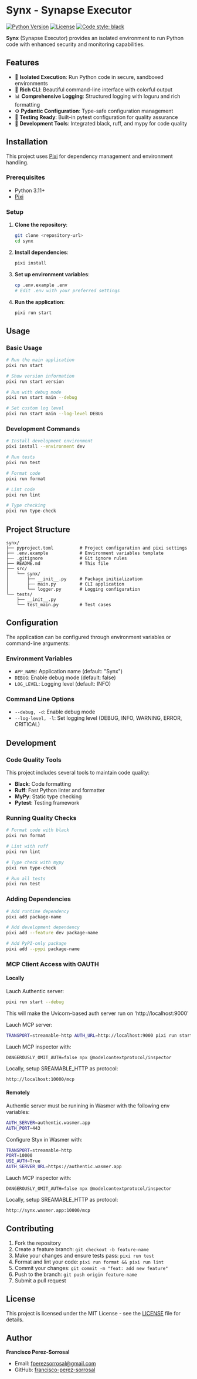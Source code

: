 # Synx - Synapse Executor

[![Python Version](https://img.shields.io/badge/python-3.11+-blue.svg)](https://python.org)
[![License](https://img.shields.io/badge/license-MIT-green.svg)](LICENSE)
[![Code style: black](https://img.shields.io/badge/code%20style-black-000000.svg)](https://github.com/psf/black)

**Synx** (Synapse Executor) provides an isolated environment to run Python code with enhanced security and monitoring capabilities.

## Features

- 🚀 **Isolated Execution**: Run Python code in secure, sandboxed environments
- 🎨 **Rich CLI**: Beautiful command-line interface with colorful output
- 📊 **Comprehensive Logging**: Structured logging with loguru and rich formatting
- ⚙️ **Pydantic Configuration**: Type-safe configuration management
- 🧪 **Testing Ready**: Built-in pytest configuration for quality assurance
- 🔧 **Development Tools**: Integrated black, ruff, and mypy for code quality

## Installation

This project uses [Pixi](https://pixi.sh/) for dependency management and environment handling.

### Prerequisites

- Python 3.11+
- [Pixi](https://pixi.sh/install)

### Setup

1. **Clone the repository**:
   ```bash
   git clone <repository-url>
   cd synx
   ```

2. **Install dependencies**:
   ```bash
   pixi install
   ```

3. **Set up environment variables**:
   ```bash
   cp .env.example .env
   # Edit .env with your preferred settings
   ```

4. **Run the application**:
   ```bash
   pixi run start
   ```

## Usage

### Basic Usage

```bash
# Run the main application
pixi run start

# Show version information
pixi run start version

# Run with debug mode
pixi run start main --debug

# Set custom log level
pixi run start main --log-level DEBUG
```

### Development Commands

```bash
# Install development environment
pixi install --environment dev

# Run tests
pixi run test

# Format code
pixi run format

# Lint code
pixi run lint

# Type checking
pixi run type-check
```

## Project Structure

```
synx/
├── pyproject.toml          # Project configuration and pixi settings
├── .env.example            # Environment variables template
├── .gitignore              # Git ignore rules
├── README.md               # This file
├── src/
│   └── synx/
│       ├── __init__.py     # Package initialization
│       ├── main.py         # CLI application
│       └── logger.py       # Logging configuration
└── tests/
    ├── __init__.py
    └── test_main.py        # Test cases
```

## Configuration

The application can be configured through environment variables or command-line arguments:

### Environment Variables

- `APP_NAME`: Application name (default: "Synx")
- `DEBUG`: Enable debug mode (default: false)
- `LOG_LEVEL`: Logging level (default: INFO)

### Command Line Options

- `--debug, -d`: Enable debug mode
- `--log-level, -l`: Set logging level (DEBUG, INFO, WARNING, ERROR, CRITICAL)

## Development

### Code Quality Tools

This project includes several tools to maintain code quality:

- **Black**: Code formatting
- **Ruff**: Fast Python linter and formatter
- **MyPy**: Static type checking
- **Pytest**: Testing framework

### Running Quality Checks

```bash
# Format code with black
pixi run format

# Lint with ruff
pixi run lint

# Type check with mypy
pixi run type-check

# Run all tests
pixi run test
```

### Adding Dependencies

```bash
# Add runtime dependency
pixi add package-name

# Add development dependency
pixi add --feature dev package-name

# Add PyPI-only package
pixi add --pypi package-name
```

### MCP Client Access with OAUTH


#### Locally

Lauch Authentic server:

```sh
pixi run start --debug 
```
This will make the Uvicorn-based auth server run on 'http://localhost:9000'

Lauch MCP server:
```sh
TRANSPORT=streamable-http AUTH_URL=http://localhost:9000 pixi run start --debug --use-auth 
```

Lauch MCP inspector with:
```shell
DANGEROUSLY_OMIT_AUTH=false npx @modelcontextprotocol/inspector
```

Locally, setup SREAMABLE_HTTP as protocol:
```sh
http://localhost:10000/mcp
```

#### Remotely

Authentic server must be runining in Wasmer with the following env variables:

```sh
AUTH_SERVER=authentic.wasmer.app
AUTH_PORT=443
```

Configure Styx in Wasmer with:
```sh
TRANSPORT=streamable-http
PORT=10000
USE_AUTH=True
AUTH_SERVER_URL=https://authentic.wasmer.app
```

Lauch MCP inspector with:
```shell
DANGEROUSLY_OMIT_AUTH=false npx @modelcontextprotocol/inspector
```

Locally, setup SREAMABLE_HTTP as protocol:
```sh
http://synx.wasmer.app:10000/mcp
```



## Contributing

1. Fork the repository
2. Create a feature branch: `git checkout -b feature-name`
3. Make your changes and ensure tests pass: `pixi run test`
4. Format and lint your code: `pixi run format && pixi run lint`
5. Commit your changes: `git commit -m "feat: add new feature"`
6. Push to the branch: `git push origin feature-name`
7. Submit a pull request

## License

This project is licensed under the MIT License - see the [LICENSE](LICENSE) file for details.

## Author

**Francisco Perez-Sorrosal**
- Email: fperezsorrosal@gmail.com
- GitHub: [francisco-perez-sorrosal](https://github.com/francisco-perez-sorrosal)
